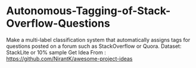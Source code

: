 # Autonomous-Tagging-of-Stack-Overflow-Questions
Make a multi-label classification system that automatically assigns tags for questions posted on a forum such as StackOverflow or Quora. Dataset: StackLite or 10% sample
Get Idea From : https://github.com/NirantK/awesome-project-ideas 
